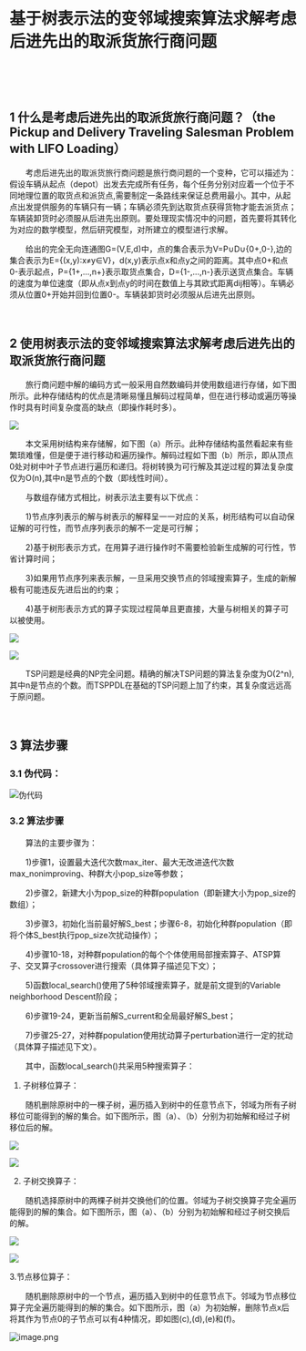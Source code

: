 # 基于树表示法的变邻域搜索算法求解考虑后进先出的取派货旅行商问题

<br>
<br>
<br>

## 1 什么是考虑后进先出的取派货旅行商问题？（the Pickup and Delivery Traveling Salesman Problem with LIFO Loading）

&emsp;&emsp;考虑后进先出的取派货旅行商问题是旅行商问题的一个变种，它可以描述为：假设车辆从起点（depot）出发去完成所有任务，每个任务分别对应着一个位于不同地理位置的取货点和派货点,需要制定一条路线来保证总费用最小。其中，从起点出发提供服务的车辆只有一辆；车辆必须先到达取货点获得货物才能去派货点；车辆装卸货时必须服从后进先出原则。要处理现实情况中的问题，首先要将其转化为对应的数学模型，然后研究模型，对所建立的模型进行求解。

&emsp;&emsp;给出的完全无向连通图G=(V,E,d)中，点的集合表示为V=P∪D∪{0+,0-},边的集合表示为E={(x,y):x≠y∈V}，d(x,y)表示点x和点y之间的距离。其中点0+和点0-表示起点，P={1+,...,n+}表示取货点集合，D={1-,...,n-}表示送货点集合。车辆的速度为单位速度（即从点x到点y的时间在数值上与其欧式距离dij相等）。车辆必须从位置0+开始并回到位置0-。车辆装卸货时必须服从后进先出原则。

<br>

## 2 使用树表示法的变邻域搜索算法求解考虑后进先出的取派货旅行商问题

&emsp;&emsp;旅行商问题中解的编码方式一般采用自然数编码并使用数组进行存储，如下图所示。此种存储结构的优点是清晰易懂且解码过程简单，但在进行移动或遍历等操作时具有时间复杂度高的缺点（即操作耗时多）。

![](https://upload-images.jianshu.io/upload_images/10947003-741970e663ead3c0.png?imageMogr2/auto-orient/strip%7CimageView2/2/w/1240)

&emsp;&emsp;本文采用树结构来存储解，如下图（a）所示。此种存储结构虽然看起来有些繁琐难懂，但是便于进行移动和遍历操作。解码过程如下图（b）所示，即从顶点0处对树中叶子节点进行遍历和递归。将树转换为可行解及其逆过程的算法复杂度仅为O(n),其中n是节点的个数（即线性时间）。

&emsp;&emsp;与数组存储方式相比，树表示法主要有以下优点：

&emsp;&emsp;1)节点序列表示的解与树表示的解释呈一一对应的关系，树形结构可以自动保证解的可行性，而节点序列表示的解不一定是可行解；

&emsp;&emsp;2)基于树形表示方式，在用算子进行操作时不需要检验新生成解的可行性，节省计算时间；

&emsp;&emsp;3)如果用节点序列来表示解，一旦采用交换节点的邻域搜索算子，生成的新解极有可能违反先进后出的约束；

&emsp;&emsp;4)基于树形表示方式的算子实现过程简单且更直接，大量与树相关的算子可以被使用。

![](https://upload-images.jianshu.io/upload_images/10947003-a9ede6834040cb15.png?imageMogr2/auto-orient/strip%7CimageView2/2/w/600)

![](https://upload-images.jianshu.io/upload_images/10947003-be0fbdaf72dfbd15.png?imageMogr2/auto-orient/strip%7CimageView2/2/w/600)

&emsp;&emsp;TSP问题是经典的NP完全问题。精确的解决TSP问题的算法复杂度为O(2^n), 其中n是节点的个数。而TSPPDL在基础的TSP问题上加了约束，其复杂度远远高于原问题。



<br>

## 3 算法步骤

### 3.1 伪代码：

![伪代码](https://upload-images.jianshu.io/upload_images/10947003-7cb5688bdd168903.png?imageMogr2/auto-orient/strip%7CimageView2/2/w/800)

### 3.2 算法步骤

&emsp;&emsp;算法的主要步骤为：

&emsp;&emsp;1)步骤1，设置最大迭代次数max_iter、最大无改进迭代次数max_nonimproving、种群大小pop_size等参数；

&emsp;&emsp;2)步骤2，新建大小为pop_size的种群population（即新建大小为pop_size的数组）；

&emsp;&emsp;3)步骤3，初始化当前最好解S_best；步骤6-8，初始化种群population（即将个体S_best执行pop_size次扰动操作）；

&emsp;&emsp;4)步骤10-18，对种群population的每个个体使用局部搜索算子、ATSP算子、交叉算子crossover进行搜索（具体算子描述见下文）；

&emsp;&emsp;5)函数local_search()使用了5种邻域搜索算子，就是前文提到的Variable neighborhood Descent阶段；

&emsp;&emsp;6)步骤19-24，更新当前解S_current和全局最好解S_best；

&emsp;&emsp;7)步骤25-27，对种群population使用扰动算子perturbation进行一定的扰动（具体算子描述见下文）。


&emsp;&emsp;其中，函数local_search()共采用5种搜索算子：

1. 子树移位算子：

&emsp;&emsp;随机删除原树中的一棵子树，遍历插入到树中的任意节点下，邻域为所有子树移位可能得到的解的集合。如下图所示，图（a）、（b）分别为初始解和经过子树移位后的解。

![](https://upload-images.jianshu.io/upload_images/10947003-90888c7056a36d65.png?imageMogr2/auto-orient/strip%7CimageView2/2/w/600)

![](https://upload-images.jianshu.io/upload_images/10947003-1713a7e2f2ae48f0.png?imageMogr2/auto-orient/strip%7CimageView2/2/w/600)

2. 子树交换算子：

&emsp;&emsp;随机选择原树中的两棵子树并交换他们的位置。邻域为子树交换算子完全遍历能得到的解的集合。如下图所示，图（a）、（b）分别为初始解和经过子树交换后的解。

![](https://upload-images.jianshu.io/upload_images/10947003-c8cbe83319749509.png?imageMogr2/auto-orient/strip%7CimageView2/2/w/600)

![](https://upload-images.jianshu.io/upload_images/10947003-6ce93a00cd1fb6b9.png?imageMogr2/auto-orient/strip%7CimageView2/2/w/600)

3.节点移位算子：

&emsp;&emsp;随机删除原树中的一个节点，遍历插入到树中的任意节点下。邻域为节点移位算子完全遍历能得到的解的集合。如下图所示，图（a）为初始解，删除节点x后将其作为节点0的子节点可以有4种情况，即如图(c),(d),(e)和(f)。

![image.png](https://upload-images.jianshu.io/upload_images/10947003-be903635ce0c8690.png?imageMogr2/auto-orient/strip%7CimageView2/2/w/1240)








